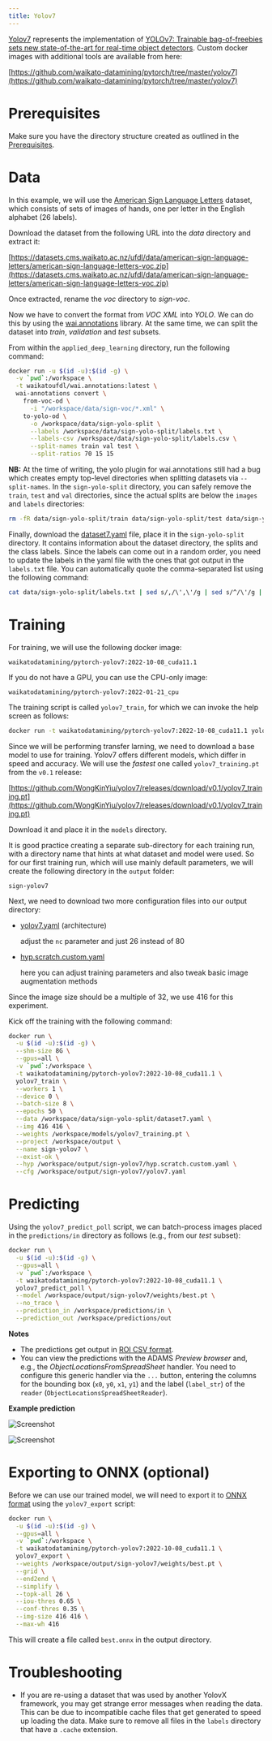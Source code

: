 ```yaml
---
title: Yolov7
---
```


[Yolov7](https://github.com/WongKinYiu/yolov7) represents the implementation of 
[YOLOv7: Trainable bag-of-freebies sets new state-of-the-art for real-time object detectors](https://arxiv.org/abs/2207.02696). 
Custom docker images with additional tools are available from here:

[https://github.com/waikato-datamining/pytorch/tree/master/yolov7](https://github.com/waikato-datamining/pytorch/tree/master/yolov7)


# Prerequisites
Make sure you have the directory structure created as outlined in the [Prerequisites](../prerequisites.md).


# Data

In this example, we will use the [American Sign Language Letters](https://datasets.cms.waikato.ac.nz/ufdl/american-sign-language-letters/)
dataset, which consists of sets of images of hands, one per letter in the English alphabet (26 labels).

Download the dataset from the following URL into the *data* directory and extract it:

[https://datasets.cms.waikato.ac.nz/ufdl/data/american-sign-language-letters/american-sign-language-letters-voc.zip](https://datasets.cms.waikato.ac.nz/ufdl/data/american-sign-language-letters/american-sign-language-letters-voc.zip)

Once extracted, rename the *voc* directory to *sign-voc*.

Now we have to convert the format from *VOC XML* into *YOLO*. We can do this by using the 
[wai.annotations](https://github.com/waikato-ufdl/wai-annotations) library. 
At the same time, we can split the dataset into *train*, *validation* and *test* subsets.

From within the `applied_deep_learning` directory, run the following command:

```bash
docker run -u $(id -u):$(id -g) \
  -v `pwd`:/workspace \
  -t waikatoufdl/wai.annotations:latest \
  wai-annotations convert \
    from-voc-od \
      -i "/workspace/data/sign-voc/*.xml" \
    to-yolo-od \
      -o /workspace/data/sign-yolo-split \
      --labels /workspace/data/sign-yolo-split/labels.txt \
      --labels-csv /workspace/data/sign-yolo-split/labels.csv \
      --split-names train val test \
      --split-ratios 70 15 15
```

**NB:** At the time of writing, the yolo plugin for wai.annotations still had a bug which 
creates empty top-level directories when splitting datasets via `--split-names`. In the 
`sign-yolo-split` directory, you can safely remove the `train`, `test` and `val` directories, 
since the actual splits are below the `images` and `labels` directories:

```bash
rm -fR data/sign-yolo-split/train data/sign-yolo-split/test data/sign-yolo-split/val
```

Finally, download the [dataset7.yaml](img/dataset7.yaml) file, place it in the `sign-yolo-split`
directory. It contains information about the dataset directory, the splits and the class labels.
Since the labels can come out in a random order, you need to update the labels in the yaml file
with the ones that got output in the `labels.txt` file. You can automatically quote the
comma-separated list using the following command:

```bash
cat data/sign-yolo-split/labels.txt | sed s/,/\',\'/g | sed s/^/\'/g | sed s/$/\'/g
```


# Training

For training, we will use the following docker image:

```
waikatodatamining/pytorch-yolov7:2022-10-08_cuda11.1
```

If you do not have a GPU, you can use the CPU-only image:

```
waikatodatamining/pytorch-yolov7:2022-01-21_cpu
```

The training script is called `yolov7_train`, for which we can invoke the help screen as follows:

```bash
docker run -t waikatodatamining/pytorch-yolov7:2022-10-08_cuda11.1 yolov7_train --help 
```

Since we will be performing transfer larning, we need to download a base model to use for training. 
Yolov7 offers different models, which differ in speed and accuracy. We will use the *fastest* one 
called `yolov7_training.pt` from the `v0.1` release:

[https://github.com/WongKinYiu/yolov7/releases/download/v0.1/yolov7_training.pt](https://github.com/WongKinYiu/yolov7/releases/download/v0.1/yolov7_training.pt)

Download it and place it in the `models` directory.

It is good practice creating a separate sub-directory for each training run, with a directory name that hints at
what dataset and model were used. So for our first training run, which will use mainly default parameters, we will 
create the following directory in the `output` folder:

```
sign-yolov7
```

Next, we need to download two more configuration files into our output directory:

* [yolov7.yaml](https://raw.githubusercontent.com/WongKinYiu/yolov7/072f76c72c641c7a1ee482e39f604f6f8ef7ee92/cfg/training/yolov7.yaml) (architecture)

    adjust the `nc` parameter and just 26 instead of 80

* [hyp.scratch.custom.yaml](https://raw.githubusercontent.com/WongKinYiu/yolov7/072f76c72c641c7a1ee482e39f604f6f8ef7ee92/data/hyp.scratch.custom.yaml) 

    here you can adjust training parameters and also tweak basic image augmentation methods

Since the image size should be a multiple of 32, we use 416 for this experiment.

Kick off the training with the following command:

```bash
docker run \
  -u $(id -u):$(id -g) \
  --shm-size 8G \
  --gpus=all \
  -v `pwd`:/workspace \
  -t waikatodatamining/pytorch-yolov7:2022-10-08_cuda11.1 \
  yolov7_train \
  --workers 1 \
  --device 0 \
  --batch-size 8 \
  --epochs 50 \
  --data /workspace/data/sign-yolo-split/dataset7.yaml \
  --img 416 416 \
  --weights /workspace/models/yolov7_training.pt \
  --project /workspace/output \
  --name sign-yolov7 \
  --exist-ok \
  --hyp /workspace/output/sign-yolov7/hyp.scratch.custom.yaml \
  --cfg /workspace/output/sign-yolov7/yolov7.yaml
```


# Predicting

Using the `yolov7_predict_poll` script, we can batch-process images placed in the `predictions/in` directory
as follows (e.g., from our *test* subset): 

```bash
docker run \
  -u $(id -u):$(id -g) \
  --gpus=all \
  -v `pwd`:/workspace \
  -t waikatodatamining/pytorch-yolov7:2022-10-08_cuda11.1 \
  yolov7_predict_poll \
  --model /workspace/output/sign-yolov7/weights/best.pt \
  --no_trace \
  --prediction_in /workspace/predictions/in \
  --prediction_out /workspace/predictions/out
```

**Notes** 

* The predictions get output in [ROI CSV format](https://github.com/waikato-ufdl/wai-annotations-roi).
* You can view the predictions with the ADAMS *Preview browser* and, e.g., the *ObjectLocationsFromSpreadSheet*
  handler. You need to configure this generic handler via the `...` button, entering the columns 
  for the bounding box (`x0`, `y0`, `x1`, `y1`) and the label (`label_str`) of the 
  `reader` (`ObjectLocationsSpreadSheetReader`).

**Example prediction**

![Screenshot](img/yolov7-A2_jpg.rf.e4d1f7a2679ab0140ad27a794db563c9.jpg) 

![Screenshot](img/yolov7-I3_jpg.rf.13d13da81962b86db3705de1b79f984a.jpg)


# Exporting to ONNX (optional)

Before we can use our trained model, we will need to export it to [ONNX format](https://onnx.ai/)
using the `yolov7_export` script:

```bash
docker run \
  -u $(id -u):$(id -g) \
  --gpus=all \
  -v `pwd`:/workspace \
  -t waikatodatamining/pytorch-yolov7:2022-10-08_cuda11.1 \
  yolov7_export \
  --weights /workspace/output/sign-yolov7/weights/best.pt \
  --grid \
  --end2end \
  --simplify \
  --topk-all 26 \
  --iou-thres 0.65 \
  --conf-thres 0.35 \
  --img-size 416 416 \
  --max-wh 416
```

This will create a file called `best.onnx` in the output directory.


# Troubleshooting

* If you are re-using a dataset that was used by another YolovX framework, you
  may get strange error messages when reading the data. This can be due to 
  incompatible cache files that get generated to speed up loading the data. 
  Make sure to remove all files in the `labels` directory that have a `.cache` 
  extension.
  